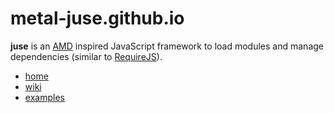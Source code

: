 # metal-juse.github.io

**juse** is an [AMD][] inspired JavaScript framework to load modules and manage dependencies (similar to [RequireJS][]).

* [home](https://github.com/metal-juse/metal-juse.github.io)
* [wiki](https://github.com/metal-juse/metal-juse.github.io/wiki)
* [examples](https://metal-juse.github.io/examples/)

[AMD]:			https://github.com/amdjs/amdjs-api/wiki/AMD (Asynchronous Module Definition)
[RequireJS]:	https://requirejs.org/
